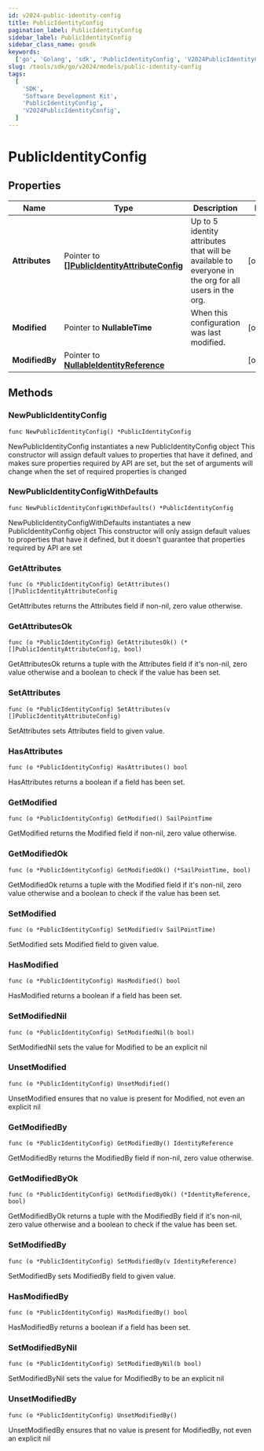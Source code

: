 ```yaml
---
id: v2024-public-identity-config
title: PublicIdentityConfig
pagination_label: PublicIdentityConfig
sidebar_label: PublicIdentityConfig
sidebar_class_name: gosdk
keywords:
  ['go', 'Golang', 'sdk', 'PublicIdentityConfig', 'V2024PublicIdentityConfig']
slug: /tools/sdk/go/v2024/models/public-identity-config
tags:
  [
    'SDK',
    'Software Development Kit',
    'PublicIdentityConfig',
    'V2024PublicIdentityConfig',
  ]
---
```


# PublicIdentityConfig

## Properties

| Name | Type | Description | Notes |
| --- | --- | --- | --- |
| **Attributes** | Pointer to [**[]PublicIdentityAttributeConfig**](public-identity-attribute-config) | Up to 5 identity attributes that will be available to everyone in the org for all users in the org. | [optional] |
| **Modified** | Pointer to **NullableTime** | When this configuration was last modified. | [optional] |
| **ModifiedBy** | Pointer to [**NullableIdentityReference**](identity-reference) |  | [optional] |

## Methods

### NewPublicIdentityConfig

`func NewPublicIdentityConfig() *PublicIdentityConfig`

NewPublicIdentityConfig instantiates a new PublicIdentityConfig object This constructor will assign default values to properties that have it defined, and makes sure properties required by API are set, but the set of arguments will change when the set of required properties is changed

### NewPublicIdentityConfigWithDefaults

`func NewPublicIdentityConfigWithDefaults() *PublicIdentityConfig`

NewPublicIdentityConfigWithDefaults instantiates a new PublicIdentityConfig object This constructor will only assign default values to properties that have it defined, but it doesn't guarantee that properties required by API are set

### GetAttributes

`func (o *PublicIdentityConfig) GetAttributes() []PublicIdentityAttributeConfig`

GetAttributes returns the Attributes field if non-nil, zero value otherwise.

### GetAttributesOk

`func (o *PublicIdentityConfig) GetAttributesOk() (*[]PublicIdentityAttributeConfig, bool)`

GetAttributesOk returns a tuple with the Attributes field if it's non-nil, zero value otherwise and a boolean to check if the value has been set.

### SetAttributes

`func (o *PublicIdentityConfig) SetAttributes(v []PublicIdentityAttributeConfig)`

SetAttributes sets Attributes field to given value.

### HasAttributes

`func (o *PublicIdentityConfig) HasAttributes() bool`

HasAttributes returns a boolean if a field has been set.

### GetModified

`func (o *PublicIdentityConfig) GetModified() SailPointTime`

GetModified returns the Modified field if non-nil, zero value otherwise.

### GetModifiedOk

`func (o *PublicIdentityConfig) GetModifiedOk() (*SailPointTime, bool)`

GetModifiedOk returns a tuple with the Modified field if it's non-nil, zero value otherwise and a boolean to check if the value has been set.

### SetModified

`func (o *PublicIdentityConfig) SetModified(v SailPointTime)`

SetModified sets Modified field to given value.

### HasModified

`func (o *PublicIdentityConfig) HasModified() bool`

HasModified returns a boolean if a field has been set.

### SetModifiedNil

`func (o *PublicIdentityConfig) SetModifiedNil(b bool)`

SetModifiedNil sets the value for Modified to be an explicit nil

### UnsetModified

`func (o *PublicIdentityConfig) UnsetModified()`

UnsetModified ensures that no value is present for Modified, not even an explicit nil

### GetModifiedBy

`func (o *PublicIdentityConfig) GetModifiedBy() IdentityReference`

GetModifiedBy returns the ModifiedBy field if non-nil, zero value otherwise.

### GetModifiedByOk

`func (o *PublicIdentityConfig) GetModifiedByOk() (*IdentityReference, bool)`

GetModifiedByOk returns a tuple with the ModifiedBy field if it's non-nil, zero value otherwise and a boolean to check if the value has been set.

### SetModifiedBy

`func (o *PublicIdentityConfig) SetModifiedBy(v IdentityReference)`

SetModifiedBy sets ModifiedBy field to given value.

### HasModifiedBy

`func (o *PublicIdentityConfig) HasModifiedBy() bool`

HasModifiedBy returns a boolean if a field has been set.

### SetModifiedByNil

`func (o *PublicIdentityConfig) SetModifiedByNil(b bool)`

SetModifiedByNil sets the value for ModifiedBy to be an explicit nil

### UnsetModifiedBy

`func (o *PublicIdentityConfig) UnsetModifiedBy()`

UnsetModifiedBy ensures that no value is present for ModifiedBy, not even an explicit nil
